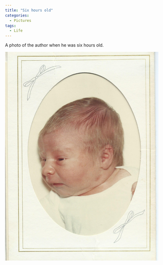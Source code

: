 ```yaml
---
title: "Six hours old"
categories:
  - Pictures
tags:
  - Life
---
```


A photo of the author when he was six hours old.

![A photo of a baby in a card taken about six hours after birth.](/assets/images/1974/1974-04-14-six-hours-old.jpg)
